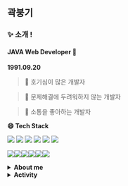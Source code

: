 # 

## 곽붕기


###  ✨ 소개 !


####  JAVA Web Developer 🌱


**1991.09.20**


> 🤔 호기심이 많은 개발자

> 💬 문제해결에 두려워하지 않는 개발자

> 👯 소통을 좋아하는 개발자


**😄 Tech Stack**


<img src="https://img.shields.io/badge/JAVA-007396?style=for-the-badge&logo=java&logoColor=white"> <img src="https://img.shields.io/badge/Spring-6DB33F?style=for-the-badge&logo=Spring&logoColor=white"> 
<img src="https://img.shields.io/badge/javascript-F7DF1E?style=for-the-badge&logo=javascript&logoColor=black"> <img src="https://img.shields.io/badge/jquery-0769AD?style=for-the-badge&logo=jquery&logoColor=white"> <img src="https://img.shields.io/badge/react-61DAFB?style=for-the-badge&logo=react&logoColor=black">
<img src="https://img.shields.io/badge/html-E34F26?style=for-the-badge&logo=html5&logoColor=white"> 

<img src="https://img.shields.io/badge/css-1572B6?style=for-the-badge&logo=css3&logoColor=white"><img src="https://img.shields.io/badge/bootstrap-7952B3?style=for-the-badge&logo=bootstrap&logoColor=white"><img src="https://img.shields.io/badge/oracle-F80000?style=for-the-badge&logo=oracle&logoColor=white"><img src="https://img.shields.io/badge/mysql-4479A1?style=for-the-badge&logo=mysql&logoColor=white"><img src="https://img.shields.io/badge/apache tomcat-F8DC75?style=for-the-badge&logo=apachetomcat&logoColor=white"><img src="https://img.shields.io/badge/github-181717?style=for-the-badge&logo=github&logoColor=white">


<details>
<summary>
 <b>About me</b>
</summary>
<div markdown="1">
 
 
**Motto**
- Do your best and God will do rest
- Learn not, know not
- Will is power 
 
 **Experience**
- The Korean Armed Forces
- SKEnglish
- Korean Tradition Museum manager
- VC Sunight Generaiton
- Philoptics research assistance with Samsung Display
- Binance gift-option trading
 
 
 </div>
</details>

<details>
<summary>
 <b>Activity</b>
</summary>

<div markdown="1">
 
# **활동**
### [활동 요약](#활동-요약)  
  > [교육/캠프] 비트컴퓨터 JAVA 웹개발 # 203기 (2021.02.22 ~ 2021.07.21)  
  
  > [교육] 우아한테크러닝 4기 : 나만의 노션 만들기 (2021.06.01 ~ 2021.06.24)
 
### [프로젝트 리스트](#프로젝트-요약)  
  > [JAVA.console] [영화예매](#movieReservatoin)
  
  > [JAVA.swing] [테트리스](#java-swing)
  
  > [Web Front-end] [창덕궁달빛기행](#web-front-end)  
  
  > [Web Back-end] [DOG SHELTER](#web-back-end) 
   
  > [Web Project] [SAP SCANNER](#web-front+back-end)   
 
### [프로젝트 요약](#프로젝트-요약)  
 
| 기간 | 프로젝트 명 |  내용|
|:------|:---------|:--------|
| 2021.03.15 – 2021.03.19 | Movie Ticket Booking Program <br> (영화 예매 프로그램) | MVC패턴을 활용하여 영화예매 프로그램을 Console로 구현 <br> (1st programming)  |
| 2021.03.22 – 2021.04.02 | Tetris (테트리스) | Java Swing을 활용하여 테트리스 프로그램 구현 |
| 2021.04.12 - 2021.04.23 | 창덕궁 달빛기행 | 비트컴퓨터 교육과정 중 프론트엔드 프로젝트 작업  | 
| 2021.04.26 - 2021.05.07 | Dog Shelter (유기견 보호) | 비트컴퓨터 교육과정 중 백엔드 프로젝트 작업  |
| 2021.05.17 - 2021.07.12 | SAP Scanner (항공권 예매) | 비트컴퓨터 교육과정 중 최종 프로젝트 작업 |
| 2021.06.01 – 2021.06.24 | 우아한 테크러닝 4기 | 우아한테크러닝 교육과정 : 나만의 노션 만들기  |
 
 
 </div>
</details>
